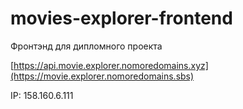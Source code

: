 # movies-explorer-frontend
Фронтэнд для дипломного проекта

[https://api.movie.explorer.nomoredomains.xyz](https://movie.explorer.nomoredomains.sbs)

IP: 158.160.6.111
